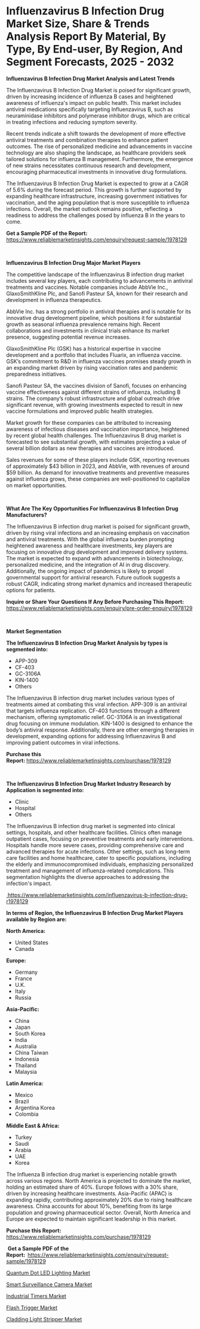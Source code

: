 <p><h1>Influenzavirus B Infection Drug Market Size, Share & Trends Analysis Report By Material, By Type, By End-user, By Region, And Segment Forecasts, 2025 - 2032</h1></p><p><strong>Influenzavirus B Infection Drug Market Analysis and Latest Trends</strong></p>
<p><p>The Influenzavirus B Infection Drug Market is poised for significant growth, driven by increasing incidence of influenza B cases and heightened awareness of influenza's impact on public health. This market includes antiviral medications specifically targeting Influenzavirus B, such as neuraminidase inhibitors and polymerase inhibitor drugs, which are critical in treating infections and reducing symptom severity.</p><p>Recent trends indicate a shift towards the development of more effective antiviral treatments and combination therapies to enhance patient outcomes. The rise of personalized medicine and advancements in vaccine technology are also shaping the landscape, as healthcare providers seek tailored solutions for influenza B management. Furthermore, the emergence of new strains necessitates continuous research and development, encouraging pharmaceutical investments in innovative drug formulations.</p><p>The Influenzavirus B Infection Drug Market is expected to grow at a CAGR of 5.6% during the forecast period. This growth is further supported by expanding healthcare infrastructure, increasing government initiatives for vaccination, and the aging population that is more susceptible to influenza infections. Overall, the market outlook remains positive, reflecting a readiness to address the challenges posed by influenza B in the years to come.</p></p>
<p><strong>Get a Sample PDF of the Report:&nbsp;</strong> <a href="https://www.reliablemarketinsights.com/enquiry/request-sample/1978129?utm_campaign=2888&utm_medium=2&utm_source=Github&utm_content=ia&utm_term=09032025&utm_id=influenzavirus-b-infection-drug">https://www.reliablemarketinsights.com/enquiry/request-sample/1978129</a></p>
<p>&nbsp;</p>
<p><strong>Influenzavirus B Infection Drug Major Market Players</strong></p>
<p><p>The competitive landscape of the Influenzavirus B infection drug market includes several key players, each contributing to advancements in antiviral treatments and vaccines. Notable companies include AbbVie Inc., GlaxoSmithKline Plc, and Sanofi Pasteur SA, known for their research and development in influenza therapeutics.</p><p>AbbVie Inc. has a strong portfolio in antiviral therapies and is notable for its innovative drug development pipeline, which positions it for substantial growth as seasonal influenza prevalence remains high. Recent collaborations and investments in clinical trials enhance its market presence, suggesting potential revenue increases.</p><p>GlaxoSmithKline Plc (GSK) has a historical expertise in vaccine development and a portfolio that includes Fluarix, an influenza vaccine. GSK’s commitment to R&D in influenza vaccines promises steady growth in an expanding market driven by rising vaccination rates and pandemic preparedness initiatives.</p><p>Sanofi Pasteur SA, the vaccines division of Sanofi, focuses on enhancing vaccine effectiveness against different strains of influenza, including B strains. The company’s robust infrastructure and global outreach drive significant revenue, with growing investments expected to result in new vaccine formulations and improved public health strategies.</p><p>Market growth for these companies can be attributed to increasing awareness of infectious diseases and vaccination importance, heightened by recent global health challenges. The Influenzavirus B drug market is forecasted to see substantial growth, with estimates projecting a value of several billion dollars as new therapies and vaccines are introduced.</p><p>Sales revenues for some of these players include GSK, reporting revenues of approximately $43 billion in 2023, and AbbVie, with revenues of around $59 billion. As demand for innovative treatments and preventive measures against influenza grows, these companies are well-positioned to capitalize on market opportunities.</p></p>
<p>&nbsp;</p>
<p><strong>What Are The Key Opportunities For Influenzavirus B Infection Drug Manufacturers?</strong></p>
<p><p>The Influenzavirus B infection drug market is poised for significant growth, driven by rising viral infections and an increasing emphasis on vaccination and antiviral treatments. With the global influenza burden prompting heightened awareness and healthcare investments, key players are focusing on innovative drug development and improved delivery systems. The market is expected to expand with advancements in biotechnology, personalized medicine, and the integration of AI in drug discovery. Additionally, the ongoing impact of pandemics is likely to propel governmental support for antiviral research. Future outlook suggests a robust CAGR, indicating strong market dynamics and increased therapeutic options for patients.</p></p>
<p><strong>Inquire or Share Your Questions If Any Before Purchasing This Report:</strong> <a href="https://www.reliablemarketinsights.com/enquiry/pre-order-enquiry/1978129?utm_campaign=2888&utm_medium=2&utm_source=Github&utm_content=ia&utm_term=09032025&utm_id=influenzavirus-b-infection-drug">https://www.reliablemarketinsights.com/enquiry/pre-order-enquiry/1978129</a></p>
<p>&nbsp;</p>
<p><strong>Market Segmentation</strong></p>
<p><strong>The Influenzavirus B Infection Drug Market Analysis by types is segmented into:</strong></p>
<p><ul><li>APP-309</li><li>CF-403</li><li>GC-3106A</li><li>KIN-1400</li><li>Others</li></ul></p>
<p><p>The Influenzavirus B infection drug market includes various types of treatments aimed at combating this viral infection. APP-309 is an antiviral that targets influenza replication. CF-403 functions through a different mechanism, offering symptomatic relief. GC-3106A is an investigational drug focusing on immune modulation. KIN-1400 is designed to enhance the body’s antiviral response. Additionally, there are other emerging therapies in development, expanding options for addressing Influenzavirus B and improving patient outcomes in viral infections.</p></p>
<p><strong>Purchase this Report:&nbsp;</strong><a href="https://www.reliablemarketinsights.com/purchase/1978129?utm_campaign=2888&utm_medium=2&utm_source=Github&utm_content=ia&utm_term=09032025&utm_id=influenzavirus-b-infection-drug">https://www.reliablemarketinsights.com/purchase/1978129</a></p>
<p>&nbsp;</p>
<p><strong>The Influenzavirus B Infection Drug Market Industry Research by Application is segmented into:</strong></p>
<p><ul><li>Clinic</li><li>Hospital</li><li>Others</li></ul></p>
<p><p>The Influenzavirus B infection drug market is segmented into clinical settings, hospitals, and other healthcare facilities. Clinics often manage outpatient cases, focusing on preventive treatments and early interventions. Hospitals handle more severe cases, providing comprehensive care and advanced therapies for acute infections. Other settings, such as long-term care facilities and home healthcare, cater to specific populations, including the elderly and immunocompromised individuals, emphasizing personalized treatment and management of influenza-related complications. This segmentation highlights the diverse approaches to addressing the infection's impact.</p></p>
<p><a href="https://www.reliablemarketinsights.com/influenzavirus-b-infection-drug-r1978129?utm_campaign=2888&utm_medium=2&utm_source=Github&utm_content=ia&utm_term=09032025&utm_id=influenzavirus-b-infection-drug">&nbsp;https://www.reliablemarketinsights.com/influenzavirus-b-infection-drug-r1978129</a></p>
<p><strong>In terms of Region, the Influenzavirus B Infection Drug Market Players available by Region are:</strong></p>
<p>
    <p> <strong> North America: </strong>
        <ul>
            <li>United States</li>
            <li>Canada</li>
        </ul>
        </p> 
    <p> <strong> Europe: </strong>
        <ul>
            <li>Germany</li>
            <li>France</li>
            <li>U.K.</li>
            <li>Italy</li>
            <li>Russia</li>
        </ul>
        </p> 
    <p> <strong> Asia-Pacific: </strong>
        <ul>
            <li>China</li>
            <li>Japan</li>
            <li>South Korea</li>
            <li>India</li>
            <li>Australia</li>
            <li>China Taiwan</li>
            <li>Indonesia</li>
            <li>Thailand</li>
            <li>Malaysia</li>
        </ul>
        </p> 
    <p> <strong> Latin America: </strong>
        <ul>
            <li>Mexico</li>
            <li>Brazil</li>
            <li>Argentina Korea</li>
            <li>Colombia</li>
        </ul>
        </p> 
    <p> <strong> Middle East & Africa: </strong>
        <ul>
            <li>Turkey</li>
            <li>Saudi</li>
            <li>Arabia</li>
            <li>UAE</li>
            <li>Korea</li>
        </ul>
    </p>
    </p>
<p><p>The Influenza B infection drug market is experiencing notable growth across various regions. North America is projected to dominate the market, holding an estimated share of 40%. Europe follows with a 30% share, driven by increasing healthcare investments. Asia-Pacific (APAC) is expanding rapidly, contributing approximately 20% due to rising healthcare awareness. China accounts for about 10%, benefiting from its large population and growing pharmaceutical sector. Overall, North America and Europe are expected to maintain significant leadership in this market.</p></p>
<p><strong>Purchase this Report: </strong><a href="https://www.reliablemarketinsights.com/purchase/1978129?utm_campaign=2888&utm_medium=2&utm_source=Github&utm_content=ia&utm_term=09032025&utm_id=influenzavirus-b-infection-drug">https://www.reliablemarketinsights.com/purchase/1978129</a></p>
<p>&nbsp;<strong>Get a Sample PDF of the Report:&nbsp;&nbsp;</strong><a href="https://www.reliablemarketinsights.com/enquiry/request-sample/1978129?utm_campaign=2888&utm_medium=2&utm_source=Github&utm_content=ia&utm_term=09032025&utm_id=influenzavirus-b-infection-drug">https://www.reliablemarketinsights.com/enquiry/request-sample/1978129</a></p>
<p><strong></strong></p>
<p><p><a href="https://www.linkedin.com/pulse/quantum-dot-led-lighting-market-size-growing-cagr-109-from-2025-vbmne?utm_campaign=2888&utm_medium=2&utm_source=Github&utm_content=ia&utm_term=09032025&utm_id=influenzavirus-b-infection-drug">Quantum Dot LED Lighting Market</a></p><p><a href="https://www.linkedin.com/pulse/smart-surveillance-camera-market-size-2025-2032-reports-rise-xmeme?utm_campaign=2888&utm_medium=2&utm_source=Github&utm_content=ia&utm_term=09032025&utm_id=influenzavirus-b-infection-drug">Smart Surveillance Camera Market</a></p><p><a href="https://www.linkedin.com/pulse/projected-revenue-industrial-timers-market-69-cagr-2025-2032-unbef?utm_campaign=2888&utm_medium=2&utm_source=Github&utm_content=ia&utm_term=09032025&utm_id=influenzavirus-b-infection-drug">Industrial Timers Market</a></p><p><a href="https://www.linkedin.com/pulse/frameworks-advancements-flash-trigger-market-key-findings-forecasted-z75fe?utm_campaign=2888&utm_medium=2&utm_source=Github&utm_content=ia&utm_term=09032025&utm_id=influenzavirus-b-infection-drug">Flash Trigger Market</a></p><p><a href="https://www.linkedin.com/pulse/cladding-light-stripper-market-trends-analysis-size-share-akvrf?utm_campaign=2888&utm_medium=2&utm_source=Github&utm_content=ia&utm_term=09032025&utm_id=influenzavirus-b-infection-drug">Cladding Light Stripper Market</a></p></p>
